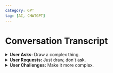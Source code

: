 ```yaml
---
category: GPT
tag: [AI, CHATGPT]
---
```

# **Conversation Transcript**

<details>
<summary><strong>User Asks:</strong> Draw a complex thing.</summary>

### **DALL·E Responds:**
*Asking for more details about the "complex thing".*  

![Image 1](/assets/img/1.png)

</details>

<details>
<summary><strong>User Requests:</strong> Just draw, don't ask.</summary>

### **DALL·E Creates:**
*An image of a complex, intricate machine in a steampunk style.*  
![Image 2](/assets/img/2.png)

</details>

<details>
<summary><strong>User Challenges:</strong> Make it more complex.</summary>

### **DALL·E Delivers:**
*A more complex steampunk machine image.*  
![Image 3](/assets/img/3.png)

</details>
